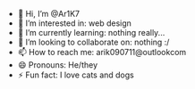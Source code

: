 - 👋 Hi, I’m @Ar1K7
- 👀 I’m interested in: web design
- 🌱 I’m currently learning: nothing really...
- 💞️ I’m looking to collaborate on: nothing :/
- 📫 How to reach me: arik090711@outlookcom
- 😄 Pronouns: He/they
- ⚡ Fun fact: I love cats and dogs

<!---
Ar1K7/Ar1K7 is a ✨ special ✨ repository because its `README.md` (this file) appears on your GitHub profile.
You can click the Preview link to take a look at your changes.
--->
